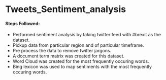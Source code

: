 # Tweets_Sentiment_analysis

<h4> <b> Steps Followed: </b> </h4>

* Performed sentiment analysis by taking twitter feed with #brexit as the dataset.
* Pickup data from particular region and of particular timeframe.
* Pre process the data to remove twitter jargons.
* A document term matrix was created for this dataset.
* Word Cloud was created for the most frequently occuring words.
* Bing lexicon was used to map sentiments with the most frequently occuring words.
